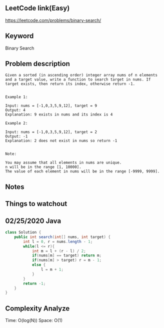 ## LeetCode link(Easy)
https://leetcode.com/problems/binary-search/

## Keyword
Binary Search

## Problem description
```
Given a sorted (in ascending order) integer array nums of n elements and a target value, write a function to search target in nums. If target exists, then return its index, otherwise return -1.


Example 1:

Input: nums = [-1,0,3,5,9,12], target = 9
Output: 4
Explanation: 9 exists in nums and its index is 4

Example 2:

Input: nums = [-1,0,3,5,9,12], target = 2
Output: -1
Explanation: 2 does not exist in nums so return -1
 

Note:

You may assume that all elements in nums are unique.
n will be in the range [1, 10000].
The value of each element in nums will be in the range [-9999, 9999].
```



## Notes


## Things to watchout

## 02/25/2020 Java

```java
class Solution {
    public int search(int[] nums, int target) {
        int l = 0, r = nums.length - 1;
        while(l <= r){
            int m = l + (r - l) / 2;
            if(nums[m] == target) return m;
            if(nums[m] > target) r = m - 1;
            else {
                l = m + 1;
            }
        }
        return -1;
    }
}

```
## Complexity Analyze
Time: O(log(N))
Space: O(1)